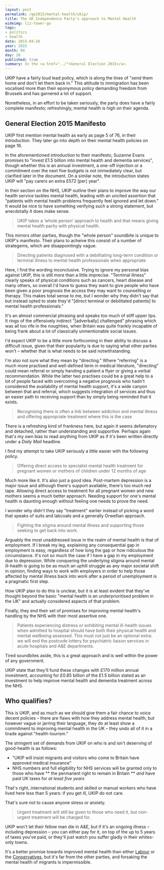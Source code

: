```yaml
---
layout: post
permalink: /ge2015/mental-health/ukip/
title: The UK Independence Party's approach to Mental Health
wideimg: liz-tower-go
tags:
- politics
- health
date: 2015-04-26
year: 2015
month: 04
day: 26
published: true
summary: In the <a href="../">General Election 2015</a>.
---
```


UKIP have a fairly loud lead policy, which is along the lines of &quot;send them home and don't let them back in.&quot;
This attitude to immigration has been vocalised more than their eponymous policy demanding freedom from Brussels and has garnered a lot of support.

Nonetheless, in an effort to be taken seriously, the party does have a fairly complete manifesto; refreshingly, mental health is high on their agenda.

## General Election 2015 Manifesto

UKIP first mention mental health as early as page 5 of 76, in their *Introduction*.
They later go into depth on their mental health policies on page 16.

In the aforementioned introduction to their manifesto, Suzanne Evans promises to &quot;invest £1.5 billion into mental health and dementia services&quot;,
though whether this is an annual investment, a one-off injection or a commitment over the next five budgets is not immediately clear, but clarified later in the document.
On a similar note, the introduction states UKIP will &quot;pay carers an extra £572 [per] year&quot;.

In their section on the NHS, UKIP outline their plans to improve the way our health service tackles mental health,
leading with an uncited assertion that &quot;patients with mental health problems frequently feel ignored and let down.&quot;
It would be nice to have something verifying such a strong statement, but anecdotally it does make sense.

<blockquote>UKIP takes a &#8216;whole person&#8217; approach to health and that means giving mental health parity with physical health.</blockquote>

This mirrors other parties, though the &quot;whole person&quot; soundbite is unique to UKIP's manifesto.
Their plans to acheive this consist of a number of strategems, which are disappointingly vague.

<blockquote>Directing patients diagnosed with a debilitating long-term condition or terminal illness to mental health professionals when appropriate</blockquote>

Here, I find the wording inconclusive.
Trying to ignore my personal bias against UKIP,
this is still more than a little imprecise.
&quot;Terminal illness&quot; clearly speaks of physical conditions such as cancers,
heart disease and many others, so overall I'd have to guess they want to give people who have been given a poor prognosis the access they may want to counselling or therapy.
This makes total sense to me, but I wonder why they didn't say that but instead opted to state they'd
&quot;[direct terminal or debilitated patients] to mental health professionals.&quot;

It's an almost commercial phrasing and speaks too much of stiff upper lips.
It rings of the offensively indirect &quot;[adverbally] challenged&quot; phrasing which was all too rife in the noughties,
when Britain was quite frankly incapable of being frank about a lot of classically unmentionable social issues.

I'd expect UKIP to be a little more forthcoming in their ability to discuss a difficult issue,
given that their popularity is due to saying what other parties won't &ndash; whether that is what needs to be said notwithstanding.

I'm also not sure what they mean by &quot;directing.&quot; Where &quot;referring&quot; is a much more practised and well-defined term in medical literature, &quot;directing&quot; could mean referral or simply handing a patient a flyer or giving a verbal recommendation.
While the latter two practises could be a great help to a lot of people faced with overcoming a negative prognosis who hadn't considered the availability of mental health support,
it's a wide canyon between that and referral, which suggests integration of services and thus an easier path to receiving support than by simply being reminded that it exists.

<blockquote>Recognising there is often a link between addiction and mental illness and offering appropriate treatment where this is the case</blockquote>

There is a refreshing kind of frankness here, but again it seems defamatory and detached, rather than understanding and supportive.
Perhaps again that's my own bias to read anything from UKIP as if it's been written directly under a *Daily Mail* headline.

I find my attempt to take UKIP seriously a little easier with the following policy.

<blockquote>Offering direct access to specialist mental health treatment for pregnant women or mothers of children under 12 months of age</blockquote>

Much more like it.
It's also just a good idea.
Post-martem depression is a major issue and although there's support available, there's too much red tape.
Allowing direct access to treatment for all pregnant women and new mothers seems a much better approach.
Needing support for one's mental health is daunting enough without feeling one needs to prove the need.

I wonder why didn't they say &quot;treatment&quot; earlier instead of picking a word that speaks of suits and labcoats and a generally Orwellian approach.

<blockquote>Fighting the stigma around mental illness and supporting those seeking to get back into work.</blockquote>

Arguably the most unaddressed issue in the realm of mental health is that of employment.
If I break my leg, explaining any consequential gap in employment is easy, regardless of how long the gap or how ridiculous the circumstance.
It's not so much the case if I have a gap in my employment due to depression.
While conquering the underlying stigma around mental ill-health is going to be as much an uphill struggle as any major societal shift in opinion,
finding ways to work with employers in order to help
those affected by mental illness back into work after a period of unemployment is a pragmatic first step.

How UKIP plan to do this is unclear, but it is at least evident that they've thought beyond the basic &quot;mental health is an underprioritised problem in the UK&quot; and actually considered aspects of that problem.

Finally, they end their set of promises for improving mental health's handling by the NHS with their most assertive one.

<blockquote>Patients experiencing distress or exhibiting mental ill-health issues when admitted to
hospital should have both their physical health and mental wellbeing assessed. This must
not just be an optional extra: we will end the postcode lottery for psychiatric liaison services
in acute hospitals and A&amp;E departments.</blockquote>

Tired soundbites aside, this is a great approach and is well within the power of any government.

UKIP state that they'll fund these changes with £170 million annual investment, accounting for £0.85 billion of the £1.5 billion stated as an investment to help improve mental health and dementia treatment across the NHS.

## Who qualifies?

This is UKIP, and as much as we should give them a fair chance to voice decent policies &ndash; there are flaws with how they address mental health, but however vague or jarring their language, they do at least show a commitment to improving mental health in the UK &ndash; they undo all of it in a tirade against &quot;health-tourism.&quot;

The stringent set of demands from UKIP on who is and isn't deserving of good-health is as follows:
* &quot;UKIP will insist migrants and visitors who come to Britain have approved medical insurance&quot;
* NHS numbers and full eligibility for NHS services will be granted only to those who have
** the permanent right to remain in Britain
** *and* have paid UK taxes for *at least five years*

That's right, international students and skilled or manual workers who have lived here less than 5 years: if you get ill, UKIP do not care.

That's sure not to cause anyone stress or anxiety.

<blockquote>Urgent treatment will still be given to those who need it, but non-urgent treatment will be charged for.</blockquote>

UKIP won't let their fellow man die in A&amp;E, but if it's an ongoing illness &ndash; including depression &ndash; you can either pay for it, on top of the up to 5 years of taxes you've paid, or they'll just watch you suffer gladly in their whites-only towns.

It's a better promise towards improved mental health than either [Labour](../labour) or the [Conservatives](../conservative), but it's far from the other parties,
and forsaking the mental health of migrants is impermissible.